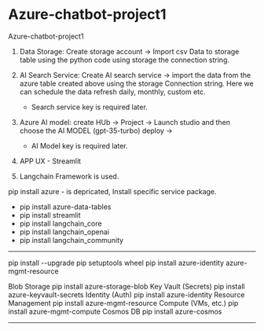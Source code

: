 # Azure-chatbot-project1
Azure-chatbot-project1

1) Data Storage: Create storage account -> Import csv Data to storage table using the python code using storage the connection string.
2) AI Search Service: Create AI search service -> import the data from the azure table created above using the storage Connection string.
   Here we can schedule the data refresh daily, monthly, custom etc.
   * Search service key is required later.
3) Azure AI model: create HUb -> Project -> Launch studio and then  choose the AI MODEL (gpt-35-turbo) deploy -> 
   * AI Model key is required later.
    
4) APP UX - Streamlit 
5) Langchain Framework is used.

pip install azure - is depricated, Install specific service package.
* pip install azure-data-tables
* pip install streamlit
* pip install langchain_core
* pip install langchain_openai
* pip install langchain_community
*************************************************************
pip install --upgrade pip setuptools wheel
pip install azure-identity azure-mgmt-resource


Blob Storage	pip install azure-storage-blob
Key Vault (Secrets)	pip install azure-keyvault-secrets
Identity (Auth)	pip install azure-identity
Resource Management	pip install azure-mgmt-resource
Compute (VMs, etc.)	pip install azure-mgmt-compute
Cosmos DB	pip install azure-cosmos
*************************************************************